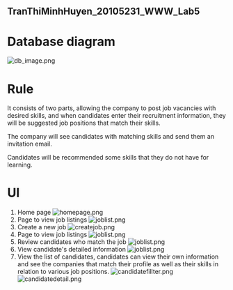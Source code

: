 ## TranThiMinhHuyen_20105231_WWW_Lab5

# Database diagram
![db_image.png](public/bd.png)

# Rule
It consists of two parts, allowing the company to post job vacancies with desired skills, and when candidates enter their recruitment information, they will be suggested job positions that match their skills.

The company will see candidates with matching skills and send them an invitation email.

Candidates will be recommended some skills that they do not have for learning.

# UI
1. Home page
    ![homepage.png](/public/huyenlab5_1.png)
2. Page to view job listings
    ![joblist.png](/public/huyenlab5_2.png)
3. Create a new job
    ![createjob.png](/public/huyenlab5_3.png)
4. Page to view job listings
    ![joblist.png](/public/huyenlab5_4.png)
5. Review candidates who match the job
    ![joblist.png](/public/huyenlab5_5.jpeg)
6. View candidate's detailed information
    ![joblist.png](/public/huyenlab5_6.jpeg)
4. View the list of candidates, candidates can view their own information and see the companies that match their profile as well as their skills in relation to various job positions.
    ![candidatefillter.png](/public/huyenlab5_7.png)
    ![candidatedetail.png](/public/huyenlab5_9.jpeg)